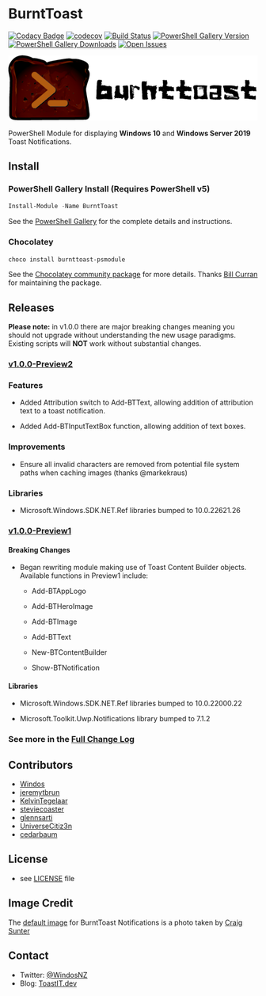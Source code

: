 # BurntToast

[![Codacy Badge](https://app.codacy.com/project/badge/Grade/5c96b736ff1b45d98666160ab37dcad5)](https://www.codacy.com/manual/Windos/BurntToast?utm_source=github.com&amp;utm_medium=referral&amp;utm_content=Windos/BurntToast&amp;utm_campaign=Badge_Grade)
[![codecov](https://codecov.io/gh/Windos/BurntToast/branch/main/graph/badge.svg)](https://codecov.io/gh/Windos/BurntToast)
[![Build Status](https://dev.azure.com/windosnz/BurntToast/_apis/build/status/Windos.BurntToast-Build?branchName=main)](https://dev.azure.com/windosnz/BurntToast/_build/latest?definitionId=2&branchName=main)
[![PowerShell Gallery Version](https://img.shields.io/powershellgallery/v/BurntToast.svg)](https://www.powershellgallery.com/packages/BurntToast)
[![PowerShell Gallery Downloads](https://img.shields.io/powershellgallery/dt/BurntToast.svg)](https://www.powershellgallery.com/packages/BurntToast)
[![Open Issues](https://img.shields.io/github/issues-raw/Windos/BurntToast.svg)](https://github.com/Windos/BurntToast/issues)

![BurntToast Logo Banner](/images/BurntToast-Wide.png)

PowerShell Module for displaying **Windows 10** and **Windows Server 2019** Toast Notifications.

## Install

### PowerShell Gallery Install (Requires PowerShell v5)

```powershell
Install-Module -Name BurntToast
```

See the [PowerShell Gallery](http://www.powershellgallery.com/packages/BurntToast/) for the complete details and
instructions.

### Chocolatey

```powershell
choco install burnttoast-psmodule
```

See the [Chocolatey community package](https://chocolatey.org/packages/burnttoast-psmodule) for more details. Thanks
[Bill Curran](https://github.com/bcurran3) for maintaining the package.

## Releases

**Please note:** in v1.0.0 there are major breaking changes meaning you should not upgrade without understanding the
new usage paradigms. Existing scripts will **NOT** work without substantial changes.

### [v1.0.0-Preview2](https://github.com/Windos/BurntToast/releases/download/v1.0.0-Preview2/BurntToast.zip)

### Features

- Added Attribution switch to Add-BTText, allowing addition of attribution text to a toast notification.

- Added Add-BTInputTextBox function, allowing addition of text boxes.

### Improvements

- Ensure all invalid characters are removed from potential file system paths when caching images (thanks @markekraus)

### Libraries

- Microsoft.Windows.SDK.NET.Ref libraries bumped to 10.0.22621.26

### [v1.0.0-Preview1](https://github.com/Windos/BurntToast/releases/download/v1.0.0-Preview1/BurntToast.zip)

#### Breaking Changes

- Began rewriting module making use of Toast Content Builder objects. Available functions in Preview1 include:

  - Add-BTAppLogo

  - Add-BTHeroImage

  - Add-BTImage

  - Add-BTText

  - New-BTContentBuilder

  - Show-BTNotification

#### Libraries

- Microsoft.Windows.SDK.NET.Ref libraries bumped to 10.0.22000.22

- Microsoft.Toolkit.Uwp.Notifications library bumped to 7.1.2

### See more in the [Full Change Log](CHANGES.md)

## Contributors

- [Windos](https://github.com/Windos)
- [jeremytbrun](https://github.com/jeremytbrun)
- [KelvinTegelaar](https://github.com/KelvinTegelaar)
- [steviecoaster](https://github.com/steviecoaster)
- [glennsarti](https://github.com/glennsarti)
- [UniverseCitiz3n](https://github.com/UniverseCitiz3n)
- [cedarbaum](https://github.com/cedarbaum)

## License

- see [LICENSE](LICENSE) file

## Image Credit

The [default image](/images/BurntToast.png) for BurntToast Notifications is a photo taken by
[Craig Sunter](https://www.flickr.com/photos/16210667@N02/17230428864)

## Contact

- Twitter: [@WindosNZ](https://twitter.com/windosnz)
- Blog: [ToastIT.dev](https://toastit.dev/)
